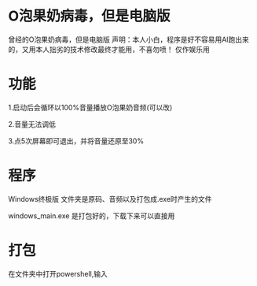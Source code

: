 # O泡果奶病毒，但是电脑版
曾经的O泡果奶病毒，但是电脑版
声明：本人小白，程序是好不容易用AI跑出来的，又用本人拙劣的技术修改最终才能用，不喜勿喷！
仅作娱乐用
# 功能
1.启动后会循环以100%音量播放O泡果奶音频(可以改)

2.音量无法调低

3.点5次屏幕即可退出，并将音量还原至30%
# 程序
Windows终极版 文件夹是原码、音频以及打包成.exe时产生的文件

windows_main.exe 是打包好的，下载下来可以直接用
# 打包
在文件夹中打开powershell,输入   
```pyinstaller --onefile --noconsole --add-data "o泡果奶广告曲.wav;." windows_main.py
```
